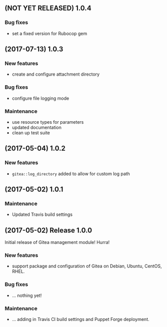 ## (NOT YET RELEASED) 1.0.4

### Bug fixes

*   set a fixed version for Rubocop gem

## (2017-07-13) 1.0.3

### New features

*   create and configure attachment directory

### Bug fixes

*   configure file logging mode

### Maintenance

*   use resource types for parameters
*   updated documentation
*   clean up test suite

## (2017-05-04) 1.0.2

### New features

*   `gitea::log_directory` added to allow for custom log path

## (2017-05-02) 1.0.1

### Maintenance

*   Updated Travis build settings

## (2017-05-02) Release 1.0.0

Initial release of Gitea management module! Hurra!

### New features

*   support package and configuration of Gitea on Debian, Ubuntu, CentOS,
    RHEL.

### Bug fixes

*   ... nothing yet!

### Maintenance

*   ... adding in Travis CI build settings and Puppet Forge deployment.
